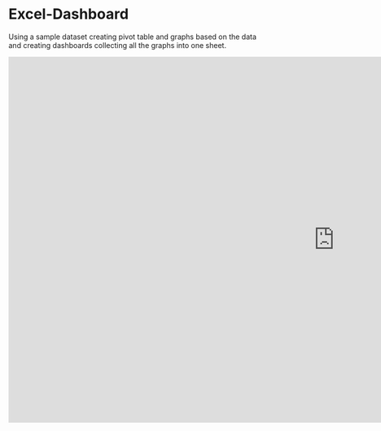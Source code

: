 # Excel-Dashboard
Using a sample dataset creating pivot table and graphs based on the data and creating dashboards collecting all the graphs into one sheet.
<iframe title="Report Section" width="1280" height="720" src="https://app.powerbi.com/view?r=eyJrIjoiYTMzMmY0MzEtYmRjNS00NTZlLThkNTAtYTE0ZjI0YjRjNWZmIiwidCI6ImE2ZGJkZGRlLTU3OTgtNGViYS1hNWE4LTc4ODA3ZTgyZDllYiJ9" frameborder="0" allowFullScreen="true"></iframe>

